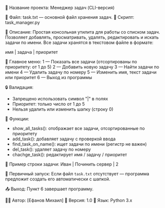 📝 Название проекта: Менеджер задач (CLI-версия)

📂 Файл: task.txt — основной файл хранения задач.
📄 Скрипт: task_manager.py

🔧 Описание:
Простая консольная утилита для работы со списком задач. Позволяет добавлять, просматривать, удалять, редактировать и искать задачи по имени. Все задачи хранятся в текстовом файле в формате:

имя | задача | приоритет

📌 Главное меню:
    1 — Показать все задачи (отсортированы по приоритету: от 1 до 5)
    2 — Добавить новую задачу
    3 — Найти задачи по имени
    4 — Удалить задачу по номеру
    5 — Изменить имя, текст задачи или приоритет
    6 — Выход из программы

🔒 Валидация:
- Запрещено использовать символ "|" в полях
- Приоритет: только число от 1 до 5
- Нельзя удалить или изменить шапку (строку 0)

🧠 Функции:
- show_all_tasks(): отображает все задачи, отсортированные по приоритету
- add_task(): добавляет задачу с проверкой ввода
- find_task_on_name(): ищет задачи по имени (регистр не важен)
- del_task(): удаляет задачу по номеру
- chachge_task(): редактирует имя / задачу / приоритет

📎 Пример строки задачи:
Иван | Починить сервер | 2

📁 Первичный запуск:
Если файл `task.txt` отсутствует — программа предложит создать его автоматически с шапкой.

📤 Выход:
Пункт 6 завершает программу.

👨‍💻 Автор: [Ефанов Михаил]
📅 Версия: 1.0
📘 Язык: Python 3.x

